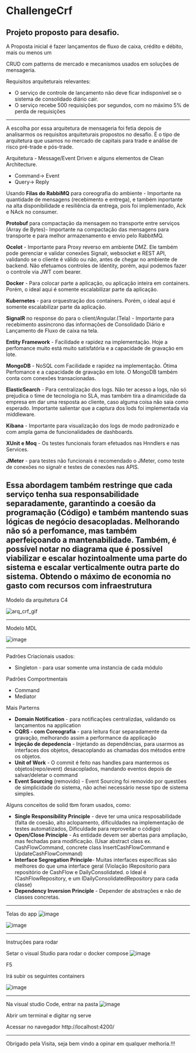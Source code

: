 # ChallengeCrf
Projeto proposto para desafio.
---

A Proposta inicial é fazer lançamentos de fluxo de caixa, crédito e débito, mais ou menos um

CRUD com patterns de mercado e mecanismos usados em soluções de mensageria.

Requisitos arquiteturais relevantes: 
* O serviço de controle de lançamento não deve ficar indisponível se o sistema de consolidado diário cair.
* O serviço recebe 500 requisições por segundos, com no máximo 5% de perda de requisições

---

A escolha por essa arquitetura de mensageria foi fetia depois de analisarmos os requisitos arquiteturais propostos no desafio.
É o tipo de arquitetura que usamos no mercado de capitais para trade e análise de risco pré-trade e pós-trade.

Arquitetura - Message/Event Driven e alguns elementos de Clean Architecture.
* Command-> Event
* Query-> Reply

Usando  **Filas do RabbiMQ** para coreografia do ambiente - Importante na quantidade de mensagens (recebimento e entrega), e também inportante na alta disponibilidade e resiliência da entrega, pois foi implementado, Ack e NAck no consumer.

**Protobuf** para compactação da mensagem no transporte entre serviços (Array de Bytes)- Importante na compactação das mensagens para transporte e para melhor armazenamento e envio pelo RabbitMQ.

**Ocelot** - Importante para Proxy reverso em ambiente DMZ. Ele também pode gerenciar e validar conexões Signalr, websocket e REST API, validando se o cliente é válido ou não, antes de chegar no ambiente de backend. Não efetuamos controles de Identity, porém, aqui podemos fazer o controle via JWT com bearer.

**Docker** - Para colocar parte a aplicação, ou aplicação inteira em containers. Porém, o ideal aqui é somente escalabilizar parte da aplicação. 

**Kubernetes** - para orquestração dos containers. Porém, o ideal aqui é somente escalabilizar parte da aplicação. 

**SignalR** no response do para o client/Angular.(Tela) - Importante para recebimento assincrono das informações de Consolidado Diário e  Lançamento de Fluxo de caixa na tela.

**Entity Framework** - Facilidade e rapidez na implementação. Hoje a perfomance  muito está muito satisfatória e a capacidade de gravação em lote. 

**MongoDB** - NoSQL com Facilidade e rapidez na implementação. Ótima Perfomance e a capacidade de gravação em lote. O MongoDB também conta com conexões transacionadas. 

**ElasticSearch** - Para centralização dos logs. Não ter acesso a logs, não só prejudica o time de tecnologia no SLA, mas também tira a dinamicidade da empresa em dar uma resposta ao cliente, caso alguma coisa não saia como esperado. Importante salientar que a captura dos lods foi implementada via middleware.

**Kibana** - Importante para visualização dos logs de modo padronizado e com ampla gama de funcionalidades de dashboards.

**XUnit e Moq** - Os testes funcionais foram efetuados  nas Hnndlers e nas Services.

**JMeter** - para testes não funcionais é recomendado o JMeter, como teste de conexões no signalr e testes de conexões nas APIS.

**Essa abordagem também restringe que cada serviço tenha sua responsabilidade separadamente, garantindo a coesão da programação (Código) e também mantendo suas lógicas de negócio   desacopladas. Melhorando não só a perfomance, mas também  aperfeiçoando a mantenabilidade. Também, é possível notar no diagrama que é possível viabilizar e escalar hozintoalmente uma parte do sistema e escalar verticalmente outra parte do sistema. Obtendo o máximo de economia no gasto com recursos com infraestrutura**
---

Modelo da arquitetura C4

![arq_crf_gif](https://github.com/bvarandas/ChallengeCrf/assets/13907905/628331bc-8116-4088-a7e7-18749501f89f)

---

Modelo MDL

![image](https://github.com/bvarandas/ChallengeCrf/assets/13907905/cfc14f42-6e4d-4722-8ff2-145ec54c84bd)


---

Padrões Criacionais usados:
* Singleton - para usar somente uma instancia de cada módulo

Padrões Comportmentais
* Command
* Mediator 

Mais Parterns
* **Domain Notification** - para notificações centralizdas, validando os lançamentos na application
* **CQRS - com Coreografia** - para leitura ficar separadamente da gravação, melhorando assim a performance da applicação
* **Injeção de depedencia** - Injetando as dependências, para usarmos as interfaces dos objetos, desacoplando as chamadas dos métodos entre os objetos.
* **Unit of Work** - O commit é feito nas handles para mantermos os objetos(repo/event) desacoplados, mandando eventos depois de salvar/deletar o command
* **Event Sourcing** (removido) - Event Sourcing foi removido por questões de simplicidade do sistema, não achei necessário nesse tipo de sistema simples.

Alguns conceitos de solid tbm foram usados, como:
* **Single Responsibility Principle** - deve ter uma unica resposabilidade (falta de coesão, alto aclopamento, 
dificuldades na implementação de testes automatizados, Dificuldade para reproveitar o código)
* **Open/Close Principle** - As entidade devem ser abertas para ampliação, mas fechadas para  modificação. 
(Usar abstract class ex. CashFlowCommand, concrete class InsertCashFlowCommand e UpdateCashFlowCommand)
* **Interface Segregation Principle**- Muitas interfaces específicas são melhores do que uma interface geral 
(Violação IRepositorio para repositório de CashFlow e DailyConsolidated. o Ideal é ICashFlowRepository, 
e um IDailyConsolidatedRepository para cada classe)
* **Dependency Inversion Principle** - Depender de abstrações e não de classes concretas.

---

Telas do app
![image](https://github.com/bvarandas/ChallengeCrf/assets/13907905/28a7749b-b92a-4001-b800-83299251ef13)

![image](https://github.com/bvarandas/ChallengeCrf/assets/13907905/6aea9bf4-5ee8-46ee-917b-62b12db53801)

---

Instruções para rodar

Setar o visual Studio para rodar o docker compose
![image](https://github.com/bvarandas/ChallengeCrf/assets/13907905/375a4cbe-f130-4fb7-9706-8bb98bbdc38a)

F5

Irá subir os seguintes containers

![image](https://github.com/bvarandas/ChallengeCrf/assets/13907905/bb70b6b9-dcac-493e-a3da-30dc011b55ef)

---


Na visual studio Code, entrar na pasta 
![image](https://github.com/bvarandas/ChallengeCrf/assets/13907905/e8e127e0-afa3-4548-8fd2-332abe9f27bb)


Abrir um terminal e digitar ng serve

Acessar no navegador http://localhost:4200/

---


Obrigado pela Visita, seja bem vindo a opinar em qualquer melhoria.!!!



